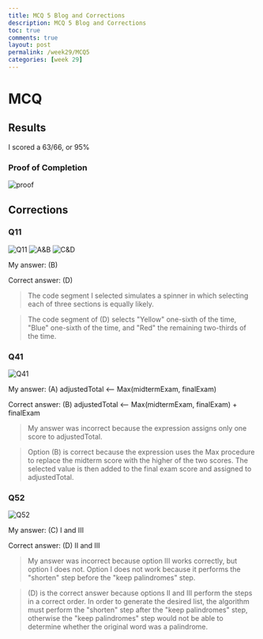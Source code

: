 ```yaml
---
title: MCQ 5 Blog and Corrections
description: MCQ 5 Blog and Corrections
toc: true
comments: true
layout: post
permalink: /week29/MCQ5
categories: [week 29]
---
```



# MCQ
## Results

I scored a 63/66, or 95%

### Proof of Completion

![proof](https://user-images.githubusercontent.com/111464932/231585215-f6813f0f-aa59-49d5-b46f-b303211e39fc.png)


## Corrections

### Q11

![Q11](https://user-images.githubusercontent.com/111464932/231585415-aff6eb77-e954-44b4-80a0-8ff80b59d9df.png)
![A&B](https://user-images.githubusercontent.com/111464932/231585517-3f1cd5a8-896e-4597-a3cc-36d9fd887448.png)
![C&D](https://user-images.githubusercontent.com/111464932/231585695-445034e5-0f7e-4140-a21b-d1c531c106b6.png)

My answer: (B)

Correct answer: (D)

> The code segment I selected simulates a spinner in which selecting each of three sections is equally likely.

> The code segment of (D) selects "Yellow" one-sixth of the time, "Blue" one-sixth of the time, and "Red" the remaining two-thirds of the time.

### Q41

![Q41](https://user-images.githubusercontent.com/111464932/231586404-4cee28fe-5f53-4d08-a509-7f9d68e651b8.png)

My answer: (A) adjustedTotal <-- Max(midtermExam, finalExam)

Correct answer: (B) adjustedTotal <-- Max(midtermExam, finalExam) + finalExam

> My answer was incorrect because the expression assigns only one score to adjustedTotal.

> Option (B) is correct because the expression uses the Max procedure to replace the midterm score with the higher of the two scores. The selected value is then added to the final exam score and assigned to adjustedTotal.

### Q52

![Q52](https://user-images.githubusercontent.com/111464932/231586980-96502635-7977-4fa0-a5c3-8cb324610ade.png)

My answer: (C) I and III

Correct answer: (D) II and III

> My answer was incorrect because option III works correctly, but option I does not. Option I does not work because it performs the "shorten" step before the "keep palindromes" step.

> (D) is the correct answer because options II and III perform the steps in a correct order. In order to generate the desired list, the algorithm must perform the "shorten" step after the "keep palindromes" step, otherwise the "keep palindromes" step would not be able to determine whether the original word was a palindrome.
